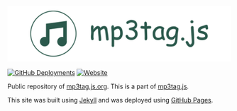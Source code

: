 
![mp3tag.js Banner](./assets/images/banner.png)

[![GitHub Deployments](https://img.shields.io/github/deployments/eidoriantan/mp3tag.js/github-pages)](https://github.com/eidoriantan/mp3tag.js/deployments)
[![Website](https://img.shields.io/website?url=https%3A%2F%2Fmp3tag.js.org)](https://mp3tag.js.org)

Public repository of [mp3tag.js.org](https://mp3tag.js.org). This is a part of
[mp3tag.js](https://github.com/eidoriantan/mp3tag.js).

This site was built using [Jekyll](https://jekyllrb.com) and was deployed
using [GitHub Pages](https://pages.github.com).
